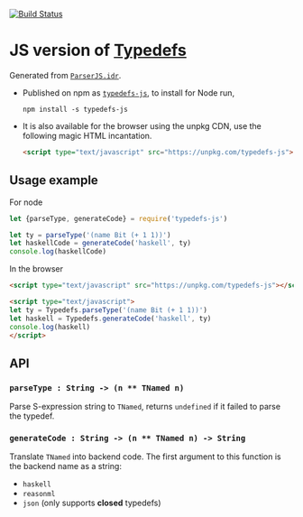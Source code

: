 [![Build Status](https://travis-ci.com/typedefs/typedefs.js.svg?branch=master)](https://travis-ci.com/typedefs/typedefs.js)

# JS version of [Typedefs](https://typedefs.com)

Generated from [`ParserJS.idr`](https://github.com/typedefs/typedefs/blob/master/parser.js/ParserJS.idr).

- Published on npm as [`typedefs-js`](https://npm.im/typedefs-js), to install for Node run,
  ```
  npm install -s typedefs-js
  ```
- It is also available for the browser using the unpkg CDN, use the following magic HTML incantation.
  ```html
  <script type="text/javascript" src="https://unpkg.com/typedefs-js"></script>
  ```

## Usage example

For node

```js
let {parseType, generateCode} = require('typedefs-js')

let ty = parseType('(name Bit (+ 1 1))')
let haskellCode = generateCode('haskell', ty)
console.log(haskellCode)
```

In the browser

```html
<script type="text/javascript" src="https://unpkg.com/typedefs-js"></script>

<script type="text/javascript">
let ty = Typedefs.parseType('(name Bit (+ 1 1))')
let haskell = Typedefs.generateCode('haskell', ty)
console.log(haskell)
</script>
```

## API

### `parseType : String -> (n ** TNamed n)`

Parse S-expression string to `TNamed`, returns `undefined` if it failed to parse the typedef.

### `generateCode : String -> (n ** TNamed n) -> String`

Translate `TNamed` into backend code. The first argument to this function is the backend name as a string:

- `haskell`
- `reasonml`
- `json` (only supports **closed** typedefs)

